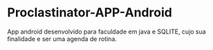 # Proclastinator-APP-Android
App  android desenvolvido para faculdade em java e SQLITE, cujo sua finalidade e ser uma agenda de rotina.
